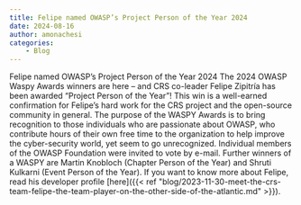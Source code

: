 ```yaml
---
title: Felipe named OWASP’s Project Person of the Year 2024
date: 2024-08-16
author: amonachesi
categories:
    - Blog
---
```

Felipe named OWASP’s Project Person of the Year 2024
The 2024 OWASP Waspy Awards winners are here – and CRS co-leader Felipe Zipitría has been awarded “Project Person of the Year”! This win is a well-earned confirmation for Felipe’s hard work for the CRS project and the open-source community in general.
The purpose of the WASPY Awards is to bring recognition to those individuals who are passionate about OWASP, who contribute hours of their own free time to the organization to help improve the cyber-security world, yet seem to go unrecognized. Individual members of the OWASP Foundation were invited to vote by e-mail.
Further winners of a WASPY are Martin Knobloch (Chapter Person of the Year) and Shruti Kulkarni (Event Person of the Year).
If you want to know more about Felipe, read his developer profile [here]({{< ref "blog/2023-11-30-meet-the-crs-team-felipe-the-team-player-on-the-other-side-of-the-atlantic.md" >}}).
